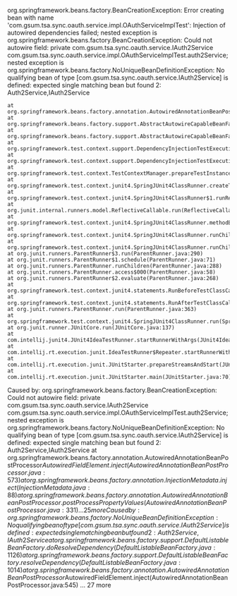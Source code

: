 org.springframework.beans.factory.BeanCreationException: Error creating bean with name 'com.gsum.tsa.sync.oauth.service.impl.OAuthServiceImplTest': Injection of autowired dependencies failed; nested exception is org.springframework.beans.factory.BeanCreationException: Could not autowire field: private com.gsum.tsa.sync.oauth.service.IAuth2Service com.gsum.tsa.sync.oauth.service.impl.OAuthServiceImplTest.auth2Service; nested exception is org.springframework.beans.factory.NoUniqueBeanDefinitionException: No qualifying bean of type [com.gsum.tsa.sync.oauth.service.IAuth2Service] is defined: expected single matching bean but found 2: Auth2Service,IAuth2Service

	at org.springframework.beans.factory.annotation.AutowiredAnnotationBeanPostProcessor.postProcessPropertyValues(AutowiredAnnotationBeanPostProcessor.java:334)
	at org.springframework.beans.factory.support.AbstractAutowireCapableBeanFactory.populateBean(AbstractAutowireCapableBeanFactory.java:1214)
	at org.springframework.beans.factory.support.AbstractAutowireCapableBeanFactory.autowireBeanProperties(AbstractAutowireCapableBeanFactory.java:385)
	at org.springframework.test.context.support.DependencyInjectionTestExecutionListener.injectDependencies(DependencyInjectionTestExecutionListener.java:118)
	at org.springframework.test.context.support.DependencyInjectionTestExecutionListener.prepareTestInstance(DependencyInjectionTestExecutionListener.java:83)
	at org.springframework.test.context.TestContextManager.prepareTestInstance(TestContextManager.java:228)
	at org.springframework.test.context.junit4.SpringJUnit4ClassRunner.createTest(SpringJUnit4ClassRunner.java:230)
	at org.springframework.test.context.junit4.SpringJUnit4ClassRunner$1.runReflectiveCall(SpringJUnit4ClassRunner.java:289)
	at org.junit.internal.runners.model.ReflectiveCallable.run(ReflectiveCallable.java:12)
	at org.springframework.test.context.junit4.SpringJUnit4ClassRunner.methodBlock(SpringJUnit4ClassRunner.java:291)
	at org.springframework.test.context.junit4.SpringJUnit4ClassRunner.runChild(SpringJUnit4ClassRunner.java:249)
	at org.springframework.test.context.junit4.SpringJUnit4ClassRunner.runChild(SpringJUnit4ClassRunner.java:89)
	at org.junit.runners.ParentRunner$3.run(ParentRunner.java:290)
	at org.junit.runners.ParentRunner$1.schedule(ParentRunner.java:71)
	at org.junit.runners.ParentRunner.runChildren(ParentRunner.java:288)
	at org.junit.runners.ParentRunner.access$000(ParentRunner.java:58)
	at org.junit.runners.ParentRunner$2.evaluate(ParentRunner.java:268)
	at org.springframework.test.context.junit4.statements.RunBeforeTestClassCallbacks.evaluate(RunBeforeTestClassCallbacks.java:61)
	at org.springframework.test.context.junit4.statements.RunAfterTestClassCallbacks.evaluate(RunAfterTestClassCallbacks.java:70)
	at org.junit.runners.ParentRunner.run(ParentRunner.java:363)
	at org.springframework.test.context.junit4.SpringJUnit4ClassRunner.run(SpringJUnit4ClassRunner.java:193)
	at org.junit.runner.JUnitCore.run(JUnitCore.java:137)
	at com.intellij.junit4.JUnit4IdeaTestRunner.startRunnerWithArgs(JUnit4IdeaTestRunner.java:68)
	at com.intellij.rt.execution.junit.IdeaTestRunner$Repeater.startRunnerWithArgs(IdeaTestRunner.java:47)
	at com.intellij.rt.execution.junit.JUnitStarter.prepareStreamsAndStart(JUnitStarter.java:242)
	at com.intellij.rt.execution.junit.JUnitStarter.main(JUnitStarter.java:70)
Caused by: org.springframework.beans.factory.BeanCreationException: Could not autowire field: private com.gsum.tsa.sync.oauth.service.IAuth2Service com.gsum.tsa.sync.oauth.service.impl.OAuthServiceImplTest.auth2Service; nested exception is org.springframework.beans.factory.NoUniqueBeanDefinitionException: No qualifying bean of type [com.gsum.tsa.sync.oauth.service.IAuth2Service] is defined: expected single matching bean but found 2: Auth2Service,IAuth2Service
	at org.springframework.beans.factory.annotation.AutowiredAnnotationBeanPostProcessor$AutowiredFieldElement.inject(AutowiredAnnotationBeanPostProcessor.java:573)
	at org.springframework.beans.factory.annotation.InjectionMetadata.inject(InjectionMetadata.java:88)
	at org.springframework.beans.factory.annotation.AutowiredAnnotationBeanPostProcessor.postProcessPropertyValues(AutowiredAnnotationBeanPostProcessor.java:331)
	... 25 more
Caused by: org.springframework.beans.factory.NoUniqueBeanDefinitionException: No qualifying bean of type [com.gsum.tsa.sync.oauth.service.IAuth2Service] is defined: expected single matching bean but found 2: Auth2Service,IAuth2Service
	at org.springframework.beans.factory.support.DefaultListableBeanFactory.doResolveDependency(DefaultListableBeanFactory.java:1126)
	at org.springframework.beans.factory.support.DefaultListableBeanFactory.resolveDependency(DefaultListableBeanFactory.java:1014)
	at org.springframework.beans.factory.annotation.AutowiredAnnotationBeanPostProcessor$AutowiredFieldElement.inject(AutowiredAnnotationBeanPostProcessor.java:545)
	... 27 more
